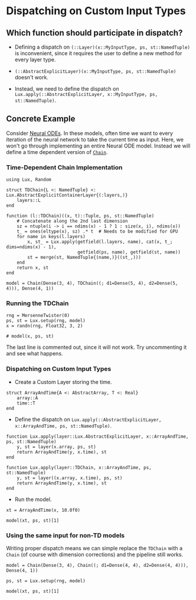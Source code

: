 # Dispatching on Custom Input Types

## Which function should participate in dispatch?

  * Defining a dispatch on `(::Layer)(x::MyInputType, ps, st::NamedTuple)` is inconvenient,
  since it requires the user to define a new method for every layer type.

  * `(::AbstractExplicitLayer)(x::MyInputType, ps, st::NamedTuple)` doesn't work.

  * Instead, we need to define the dispatch on
  `Lux.apply(::AbstractExplicitLayer, x::MyInputType, ps, st::NamedTuple)`.

## Concrete Example

Consider [Neural ODEs](https://implicit-layers-tutorial.org/neural_odes/). In these models,
often time we want to every iteration of the neural network to take the current time as
input. Here, we won't go through implementing an entire Neural ODE model. Instead we will
define a time dependent version of [`Chain`](@ref).

### Time-Dependent Chain Implementation

```@example dispatch
using Lux, Random

struct TDChain{L <: NamedTuple} <: Lux.AbstractExplicitContainerLayer{(:layers,)}
    layers::L
end

function (l::TDChain)((x, t)::Tuple, ps, st::NamedTuple)
    # Concatenate along the 2nd last dimension
    sz = ntuple(i -> i == ndims(x) - 1 ? 1 : size(x, i), ndims(x))
    t_ = ones(eltype(x), sz) .* t  # Needs to be modified for GPU
    for name in keys(l.layers)
        x, st_ = Lux.apply(getfield(l.layers, name), cat(x, t_; dims=ndims(x) - 1),
                           getfield(ps, name), getfield(st, name))
        st = merge(st, NamedTuple{(name,)}((st_,)))
    end
    return x, st
end

model = Chain(Dense(3, 4), TDChain((; d1=Dense(5, 4), d2=Dense(5, 4))), Dense(4, 1))
```

### Running the TDChain

```@example dispatch
rng = MersenneTwister(0)
ps, st = Lux.setup(rng, model)
x = randn(rng, Float32, 3, 2)

# model(x, ps, st)
```

The last line is commented out, since it will not work. Try uncommenting it and see what
happens.

### Dispatching on Custom Input Types

  * Create a Custom Layer storing the time.

```@example dispatch
struct ArrayAndTime{A <: AbstractArray, T <: Real}
    array::A
    time::T
end
```

  * Define the dispatch on
    `Lux.apply(::AbstractExplicitLayer, x::ArrayAndTime, ps, st::NamedTuple)`.

```@example dispatch
function Lux.apply(layer::Lux.AbstractExplicitLayer, x::ArrayAndTime, ps, st::NamedTuple)
    y, st = layer(x.array, ps, st)
    return ArrayAndTime(y, x.time), st
end

function Lux.apply(layer::TDChain, x::ArrayAndTime, ps, st::NamedTuple)
    y, st = layer((x.array, x.time), ps, st)
    return ArrayAndTime(y, x.time), st
end
```

  * Run the model.

```@example dispatch
xt = ArrayAndTime(x, 10.0f0)

model(xt, ps, st)[1]
```

### Using the same input for non-TD models

Writing proper dispatch means we can simple replace the `TDChain` with a `Chain` (of course
with dimension corrections) and the pipeline still works.

```@example dispatch
model = Chain(Dense(3, 4), Chain((; d1=Dense(4, 4), d2=Dense(4, 4))), Dense(4, 1))

ps, st = Lux.setup(rng, model)

model(xt, ps, st)[1]
```
